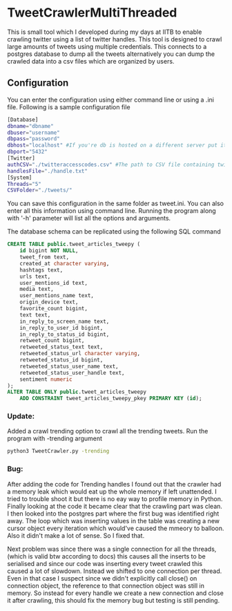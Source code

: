 # TweetCrawlerMultiThreaded
This is small tool which I developed during my days at IITB to enable crawling twitter using a list of twitter handles. This tool is designed to crawl large amounts of tweets using multiple credentials. 
This connects to a postgres database to dump all the tweets alternatively you can dump the crawled data into a csv files which are organized by users. 

## Configuration
You can enter the configuration using either command line or using a .ini file. Following is a sample configuration file 
```bash
[Database]
dbname="dbname"
dbuser="username"
dbpass="password"
dbhost="localhost" #If you're db is hosted on a different server put it's domain name here
dbport="5432"
[Twitter]
authCSV="./twitteraccesscodes.csv" #The path to CSV file containing twitter access tokens in the format specified
handlesFile="./handle.txt"
[System]
Threads="5"
CSVFolder="./tweets/"
```
You can save this configuration in the same folder as tweet.ini. You can also enter all this information using command line. Running the program along with '-h' parameter will list all the options and arguments.

The database schema can be replicated using the following SQL command

```sql
CREATE TABLE public.tweet_articles_tweepy (
    id bigint NOT NULL,
    tweet_from text,
    created_at character varying,
    hashtags text,
    urls text,
    user_mentions_id text,
    media text,
    user_mentions_name text,
    origin_device text,
    favorite_count bigint,
    text text,
    in_reply_to_screen_name text,
    in_reply_to_user_id bigint,
    in_reply_to_status_id bigint,
    retweet_count bigint,
    retweeted_status_text text,
    retweeted_status_url character varying,
    retweeted_status_id bigint,
    retweeted_status_user_name text,
    retweeted_status_user_handle text,
    sentiment numeric
);
ALTER TABLE ONLY public.tweet_articles_tweepy
    ADD CONSTRAINT tweet_articles_tweepy_pkey PRIMARY KEY (id);
```

### Update:
Added a crawl trending option to crawl all the trending tweets. Run the program with -trending argument 
```bash
python3 TweetCrawler.py -trending
```

### Bug:
After adding the code for Trending handles I found out that the crawler had a memory leak which would eat up the whole memory if left unattended.
I tried to trouble shoot it but there is no eay way to profile memory in Python. Finally looking at the code it became clear that the crawling part was clean.
I then looked into the postgres part where the first bug was identified right away. The loop which was inserting values in the table was creating a new cursor object every iteration which would've caused the mmeory to balloon. Also it didn't make a lot of sense. So I fixed that.

Next problem was since there was a single connection for all the threads, (which is valid btw according to docs) this causes all the inserts to be serialised and since our code was inserting every tweet crawled this caused a lot of slowdown. Instead we shifted to one connection per thread.
Even in that case I suspect since we didn't explicitly call close() on connection object, the reference to that connection object was still in memory. So instead for every handle we create a new connection and close it after crawling, this should fix the memory bug but testing is still pending. 
 